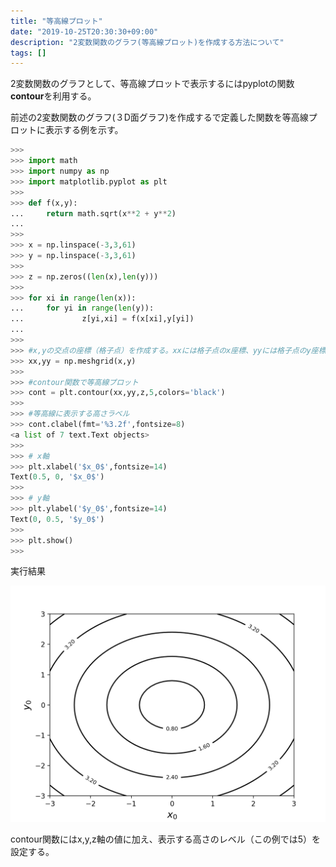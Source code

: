 ```yaml
---
title: "等高線プロット"
date: "2019-10-25T20:30:30+09:00"
description: "2変数関数のグラフ(等高線プロット)を作成する方法について"
tags: []
---
```


2変数関数のグラフとして、等高線プロットで表示するにはpyplotの関数**contour**を利用する。  

前述の2変数関数のグラフ(３D面グラフ)を作成するで定義した関数を等高線プロットに表示する例を示す。  

```python
>>> 
>>> import math
>>> import numpy as np
>>> import matplotlib.pyplot as plt
>>> 
>>> def f(x,y):
...     return math.sqrt(x**2 + y**2)
... 
>>> 
>>> x = np.linspace(-3,3,61)
>>> y = np.linspace(-3,3,61)
>>> 
>>> z = np.zeros((len(x),len(y)))
>>> 
>>> for xi in range(len(x)):
...     for yi in range(len(y)):
...             z[yi,xi] = f(x[xi],y[yi])
... 
>>> 
>>> #x,yの交点の座標（格子点）を作成する。xxには格子点のx座標、yyには格子点のy座標が入る
>>> xx,yy = np.meshgrid(x,y)
>>> 
>>> #contour関数で等高線プロット
>>> cont = plt.contour(xx,yy,z,5,colors='black')
>>> 
>>> #等高線に表示する高さラベル
>>> cont.clabel(fmt='%3.2f',fontsize=8)
<a list of 7 text.Text objects>
>>> 
>>> # x軸
>>> plt.xlabel('$x_0$',fontsize=14)
Text(0.5, 0, '$x_0$')
>>> 
>>> # y軸
>>> plt.ylabel('$y_0$',fontsize=14)
Text(0, 0.5, '$y_0$')
>>> 
>>> plt.show()
>>> 
```

実行結果  

![Figure 13](./Figure_13.png)

contour関数にはx,y,z軸の値に加え、表示する高さのレベル（この例では5）を設定する。


